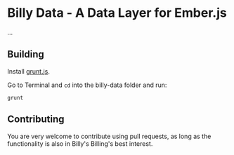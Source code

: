 # Billy Data - A Data Layer for Ember.js

...

## Building

Install [grunt.js](https://github.com/gruntjs/grunt/blob/0.3-stable/docs/toc.md).

Go to Terminal and `cd` into the billy-data folder and run:

```
grunt
```

## Contributing

You are very welcome to contribute using pull requests, as long as the functionality is also in Billy's Billing's best interest.
